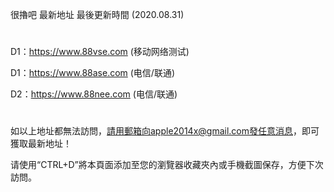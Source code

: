 很擼吧 最新地址 最後更新時間 (2020.08.31)
# 

D1：https://www.88vse.com (移动网络测试)

D1：https://www.88ase.com (电信/联通)

D2：https://www.88nee.com (电信/联通)

# 
如以上地址都無法訪問，請用郵箱向apple2014x@gmail.com發任意消息，即可獲取最新地址！

请使用“CTRL+D”將本頁面添加至您的瀏覽器收藏夾內或手機截圖保存，方便下次訪問。
